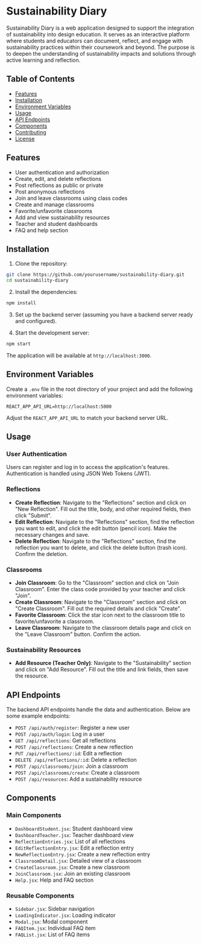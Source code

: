 
# Sustainability Diary

Sustainability Diary is a web application designed to support the integration of sustainability into design education. It serves as an interactive platform where students and educators can document, reflect, and engage with sustainability practices within their coursework and beyond. The purpose is to deepen the understanding of sustainability impacts and solutions through active learning and reflection.

## Table of Contents

- [Features](#features)
- [Installation](#installation)
- [Environment Variables](#environment-variables)
- [Usage](#usage)
- [API Endpoints](#api-endpoints)
- [Components](#components)
- [Contributing](#contributing)
- [License](#license)

## Features

- User authentication and authorization
- Create, edit, and delete reflections
- Post reflections as public or private
- Post anonymous reflections
- Join and leave classrooms using class codes
- Create and manage classrooms
- Favorite/unfavorite classrooms
- Add and view sustainability resources
- Teacher and student dashboards
- FAQ and help section

## Installation

1. Clone the repository:

```bash
git clone https://github.com/yourusername/sustainability-diary.git
cd sustainability-diary
```

2. Install the dependencies:

```bash
npm install
```

3. Set up the backend server (assuming you have a backend server ready and configured).

4. Start the development server:

```bash
npm start
```

The application will be available at `http://localhost:3000`.

## Environment Variables

Create a `.env` file in the root directory of your project and add the following environment variables:

```env
REACT_APP_API_URL=http://localhost:5000
```

Adjust the `REACT_APP_API_URL` to match your backend server URL.

## Usage

### User Authentication

Users can register and log in to access the application's features. Authentication is handled using JSON Web Tokens (JWT).

### Reflections

- **Create Reflection**: Navigate to the "Reflections" section and click on "New Reflection". Fill out the title, body, and other required fields, then click "Submit".
- **Edit Reflection**: Navigate to the "Reflections" section, find the reflection you want to edit, and click the edit button (pencil icon). Make the necessary changes and save.
- **Delete Reflection**: Navigate to the "Reflections" section, find the reflection you want to delete, and click the delete button (trash icon). Confirm the deletion.

### Classrooms

- **Join Classroom**: Go to the "Classroom" section and click on "Join Classroom". Enter the class code provided by your teacher and click "Join".
- **Create Classroom**: Navigate to the "Classroom" section and click on "Create Classroom". Fill out the required details and click "Create".
- **Favorite Classroom**: Click the star icon next to the classroom title to favorite/unfavorite a classroom.
- **Leave Classroom**: Navigate to the classroom details page and click on the "Leave Classroom" button. Confirm the action.

### Sustainability Resources

- **Add Resource (Teacher Only)**: Navigate to the "Sustainability" section and click on "Add Resource". Fill out the title and link fields, then save the resource.

## API Endpoints

The backend API endpoints handle the data and authentication. Below are some example endpoints:

- `POST /api/auth/register`: Register a new user
- `POST /api/auth/login`: Log in a user
- `GET /api/reflections`: Get all reflections
- `POST /api/reflections`: Create a new reflection
- `PUT /api/reflections/:id`: Edit a reflection
- `DELETE /api/reflections/:id`: Delete a reflection
- `POST /api/classrooms/join`: Join a classroom
- `POST /api/classrooms/create`: Create a classroom
- `POST /api/resources`: Add a sustainability resource

## Components

### Main Components

- `DashboardStudent.jsx`: Student dashboard view
- `DashboardTeacher.jsx`: Teacher dashboard view
- `ReflectionEntries.jsx`: List of all reflections
- `EditReflectionEntry.jsx`: Edit a reflection entry
- `NewReflectionEntry.jsx`: Create a new reflection entry
- `ClassroomDetail.jsx`: Detailed view of a classroom
- `CreateClassroom.jsx`: Create a new classroom
- `JoinClassroom.jsx`: Join an existing classroom
- `Help.jsx`: Help and FAQ section

### Reusable Components

- `Sidebar.jsx`: Sidebar navigation
- `LoadingIndicator.jsx`: Loading indicator
- `Modal.jsx`: Modal component
- `FAQItem.jsx`: Individual FAQ item
- `FAQList.jsx`: List of FAQ items
